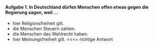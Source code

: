 #### Aufgabe 1. In Deutschland dürfen Menschen offen etwas gegen die Regierung sagen, weil ...
- hier Religionsfreiheit gilt.
- die Menschen Steuern zahlen.
- die Menschen das Wahlrecht haben.
- hier Meinungsfreiheit gilt. <<<= richtige Antwort

